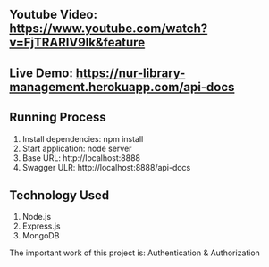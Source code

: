 ## Youtube Video: https://www.youtube.com/watch?v=FjTRARlV9lk&feature
## Live Demo: https://nur-library-management.herokuapp.com/api-docs


## Running Process

1. Install dependencies: npm install
2. Start application: node server
3. Base URL:  http://localhost:8888
4. Swagger ULR:  http://localhost:8888/api-docs

## Technology Used
1. Node.js
2. Express.js
3. MongoDB

The important work of this project is: Authentication & Authorization

